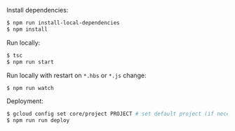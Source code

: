 Install dependencies:

```sh
$ npm run install-local-dependencies
$ npm install
```

Run locally:

```sh
$ tsc
$ npm run start
```

Run locally with restart on `*.hbs` or `*.js` change:

```sh
$ npm run watch
```

Deployment:

```sh
$ gcloud config set core/project PROJECT # set default project (if necessary)
$ npm run run deploy
```
